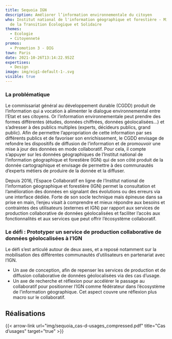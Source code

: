 ```yaml
---
title: Sequoia IGN
description: Améliorer l’information environnementale du citoyen
who: Institut national de l'information géographique et forestière - Ministère
  de la Transition Écologique et Solidaire
themes:
  - Ecologie
  - Citoyenneté
promos:
  - Promotion 3 - DIG
town: Paris
date: 2021-10-26T13:14:22.952Z
expertises:
  - Design
image: img/eig1-default-1-.svg
visible: true
---
```

### La problématique

Le commissariat général au développement durable (CGDD) produit de l’information qui a vocation à alimenter le dialogue environnemental entre l’Etat et ses citoyens. Or l’information environnementale peut prendre des formes différentes (études, données chiffrées, données géolocalisées…) et s’adresser à des publics multiples (experts, décideurs publics, grand public). Afin de permettre l’appropriation de cette information par ses différents publics et de favoriser son enrichissement, le CGDD envisage de refondre les dispositifs de diffusion de l’information et de promouvoir une mise à jour des données en mode collaboratif. Pour cela, il compte s’appuyer sur les données géographiques de l’Institut national de l’information géographique et forestière (IGN) qui de son côté produit de la donnée cartographique et envisage de permettre à des communautés d’experts métiers de produire de la donnée et la diffuser.

Depuis 2016, l’Espace Collaboratif en ligne de l’Institut national de l’information géographique et forestière (IGN) permet la consultation et l’amélioration des données en signalant des évolutions ou des erreurs via une interface dédiée. Forte de son socle technique mais épineuse dans sa prise en main, l’enjeu visait à comprendre et mieux répondre aux besoins et contraintes des utilisateurs (externes et IGN) par rapport aux services de production collaborative de données géolocalisées et faciliter l’accès aux fonctionnalités et aux services que peut offrir l’écosystème collaboratif.

### Le défi : Prototyper un service de production collaborative de données géolocalisées à l’IGN

Le défi s’est articulé autour de deux axes, et a reposé notamment sur la mobilisation des différentes communautés d’utilisateurs en partenariat avec l’IGN.

* Un axe de conception, afin de repenser les services de production et de diffusion collaborative de données géolocalisées via des cas d’usage.
* Un axe de recherche et réflexion pour accélérer le passage au collaboratif pour positionner l’IGN comme fédérateur dans l’écosystème de l’information géographique. Cet aspect couvre une réflexion plus macro sur le collaboratif.

## Réalisations

{{< arrow-link url="img/sequoia_cas-d-usages_compressed.pdf" title="Cas d’usages" target="true" >}}